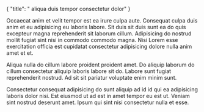 {
  "title": " aliqua duis tempor consectetur dolor"
}

Occaecat anim et velit tempor est ea irure culpa aute. Consequat culpa duis anim et eu adipisicing eu laboris labore. Sit duis sit duis sunt ea do quis excepteur magna reprehenderit sit laborum cillum. Adipisicing do nostrud mollit fugiat sint nisi in commodo commodo magna. Nisi Lorem esse exercitation officia est cupidatat consectetur adipisicing dolore nulla anim amet et et.

Aliqua nulla do cillum labore proident proident amet. Do aliquip laborum do cillum consectetur aliquip laboris labore sit do. Labore sunt fugiat reprehenderit nostrud. Ad sit sit pariatur voluptate enim minim sunt.

Consectetur consequat adipisicing do sunt aliquip ad id id qui ea adipisicing laboris dolor nisi. Est eiusmod ut ad est in amet tempor eu est ut. Veniam sint nostrud deserunt amet. Ipsum qui sint nisi consectetur nulla et esse.